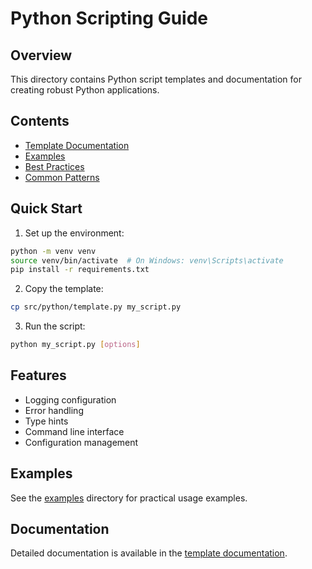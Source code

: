 # Python Scripting Guide

## Overview
This directory contains Python script templates and documentation for creating robust Python applications.

## Contents

- [Template Documentation](template.md)
- [Examples](examples/)
- [Best Practices](best-practices.md)
- [Common Patterns](patterns.md)

## Quick Start

1. Set up the environment:
```bash
python -m venv venv
source venv/bin/activate  # On Windows: venv\Scripts\activate
pip install -r requirements.txt
```

2. Copy the template:
```bash
cp src/python/template.py my_script.py
```

3. Run the script:
```bash
python my_script.py [options]
```

## Features

- Logging configuration
- Error handling
- Type hints
- Command line interface
- Configuration management

## Examples

See the [examples](examples/) directory for practical usage examples.

## Documentation

Detailed documentation is available in the [template documentation](template.md). 